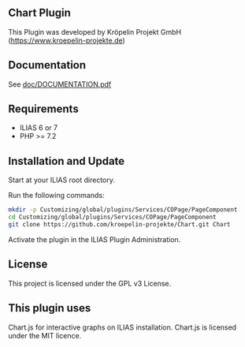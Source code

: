 ## Chart Plugin
This Plugin was developed by Kröpelin Projekt GmbH (https://www.kroepelin-projekte.de)

## Documentation
See [doc/DOCUMENTATION.pdf](./doc/DOCUMENTATION.pdf)

## Requirements
* ILIAS 6 or 7
* PHP >= 7.2

## Installation and Update
Start at your ILIAS root directory.

Run the following commands:

```bash
mkdir -p Customizing/global/plugins/Services/COPage/PageComponent
cd Customizing/global/plugins/Services/COPage/PageComponent
git clone https://github.com/kroepelin-projekte/Chart.git Chart
```

Activate the plugin in the ILIAS Plugin Administration.

## License
This project is licensed under the GPL v3 License. 

## This plugin uses
Chart.js for interactive graphs on ILIAS installation. Chart.js is licensed under the MIT licence.
